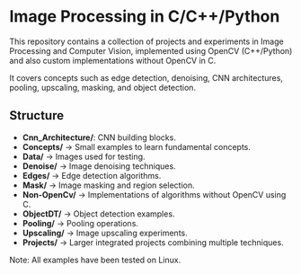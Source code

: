 # Image Processing in C/C++/Python

This repository contains a collection of projects and experiments in Image Processing and Computer Vision, implemented using OpenCV (C++/Python) and also custom implementations without OpenCV in C.  

It covers concepts such as edge detection, denoising, CNN architectures, pooling, upscaling, masking, and object detection.  

## Structure

- **Cnn_Architecture/**: CNN building blocks.  
- **Concepts/** → Small examples to learn fundamental concepts.  
- **Data/** → Images used for testing.  
- **Denoise/** → Image denoising techniques.  
- **Edges/** → Edge detection algorithms.  
- **Mask/** → Image masking and region selection.  
- **Non-OpenCv/** → Implementations of algorithms without OpenCV using C.  
- **ObjectDT/** → Object detection examples.  
- **Pooling/** → Pooling operations.
- **Upscaling/** → Image upscaling experiments. 
- **Projects/** → Larger integrated projects combining multiple techniques.  

Note: All examples have been tested on Linux.
